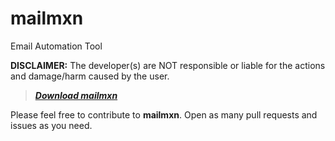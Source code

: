 # mailmxn

Email Automation Tool

__**DISCLAIMER:**__ The developer(s) are NOT responsible or liable for the actions and damage/harm caused by the user.

> _**[Download mailmxn](https://github.com/itsrxmmy/mailmxn/releases)**_

Please feel free to contribute to __**mailmxn**__. Open as many pull requests and issues as you need.

